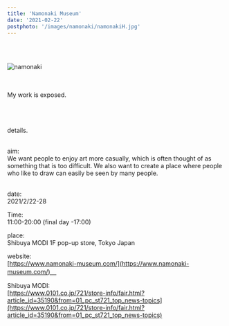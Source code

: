 ```yaml
---
title: 'Namonaki Museum'
date: '2021-02-22'
postphoto: '/images/namonaki/namonakiH.jpg'
---
```

<br>
<br>

![namonaki](/images/namonaki/namonaki.jpg)
<br>
<br>
<br>

My work is exposed. <br>
<br>
<br>
<br>

details. <br>
<br>


aim: <br>
We want people to enjoy art more casually, which is often thought of as something that is too difficult. We also want to create a place where people who like to draw can easily be seen by many people. <br>
<br>

date: <br>
2021/2/22-28 <br>

Time: <br>
11:00-20:00 (final day -17:00) <br>

place: <br>
Shibuya MODI 1F pop-up store, Tokyo Japan <br>

website: <br>
[https://www.namonaki-museum.com/](https://www.namonaki-museum.com/)　<br>

Shibuya MODI: <br>
[https://www.0101.co.jp/721/store-info/fair.html?article_id=35190&from=01_pc_st721_top_news-topics](https://www.0101.co.jp/721/store-info/fair.html?article_id=35190&from=01_pc_st721_top_news-topics) <br>






<br>
<br>
<br>
<br>
<!-- 
#h1
##h2
###h3
####h4
#####h5
######h6
- brabra is list
**bold text**
_Italic_ or *Italic*

-->

<center>
© 2021 YOSY POKARI
</center>
<br>